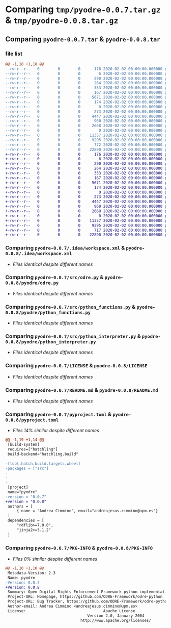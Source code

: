 # Comparing `tmp/pyodre-0.0.7.tar.gz` & `tmp/pyodre-0.0.8.tar.gz`

## Comparing `pyodre-0.0.7.tar` & `pyodre-0.0.8.tar`

### file list

```diff
@@ -1,18 +1,18 @@
--rw-r--r--   0        0        0      176 2020-02-02 00:00:00.000000 pyodre-0.0.7/.idea/.gitignore
--rw-r--r--   0        0        0        6 2020-02-02 00:00:00.000000 pyodre-0.0.7/.idea/.name
--rw-r--r--   0        0        0      290 2020-02-02 00:00:00.000000 pyodre-0.0.7/.idea/misc.xml
--rw-r--r--   0        0        0      264 2020-02-02 00:00:00.000000 pyodre-0.0.7/.idea/modules.xml
--rw-r--r--   0        0        0      353 2020-02-02 00:00:00.000000 pyodre-0.0.7/.idea/pyodre.iml
--rw-r--r--   0        0        0      167 2020-02-02 00:00:00.000000 pyodre-0.0.7/.idea/vcs.xml
--rw-r--r--   0        0        0     5671 2020-02-02 00:00:00.000000 pyodre-0.0.7/.idea/workspace.xml
--rw-r--r--   0        0        0      174 2020-02-02 00:00:00.000000 pyodre-0.0.7/.idea/inspectionProfiles/profiles_settings.xml
--rw-r--r--   0        0        0        0 2020-02-02 00:00:00.000000 pyodre-0.0.7/src/__init__.py
--rw-r--r--   0        0        0      273 2020-02-02 00:00:00.000000 pyodre-0.0.7/src/interpreters.py
--rw-r--r--   0        0        0     4447 2020-02-02 00:00:00.000000 pyodre-0.0.7/src/odre.py
--rw-r--r--   0        0        0      960 2020-02-02 00:00:00.000000 pyodre-0.0.7/src/python_functions.py
--rw-r--r--   0        0        0     2668 2020-02-02 00:00:00.000000 pyodre-0.0.7/src/python_interpreter.py
--rw-r--r--   0        0        0        0 2020-02-02 00:00:00.000000 pyodre-0.0.7/test/__init__.py
--rw-r--r--   0        0        0    11357 2020-02-02 00:00:00.000000 pyodre-0.0.7/LICENSE
--rw-r--r--   0        0        0     9295 2020-02-02 00:00:00.000000 pyodre-0.0.7/README.md
--rw-r--r--   0        0        0      772 2020-02-02 00:00:00.000000 pyodre-0.0.7/pyproject.toml
--rw-r--r--   0        0        0    22890 2020-02-02 00:00:00.000000 pyodre-0.0.7/PKG-INFO
+-rw-r--r--   0        0        0      176 2020-02-02 00:00:00.000000 pyodre-0.0.8/.idea/.gitignore
+-rw-r--r--   0        0        0        6 2020-02-02 00:00:00.000000 pyodre-0.0.8/.idea/.name
+-rw-r--r--   0        0        0      290 2020-02-02 00:00:00.000000 pyodre-0.0.8/.idea/misc.xml
+-rw-r--r--   0        0        0      264 2020-02-02 00:00:00.000000 pyodre-0.0.8/.idea/modules.xml
+-rw-r--r--   0        0        0      353 2020-02-02 00:00:00.000000 pyodre-0.0.8/.idea/pyodre.iml
+-rw-r--r--   0        0        0      167 2020-02-02 00:00:00.000000 pyodre-0.0.8/.idea/vcs.xml
+-rw-r--r--   0        0        0     5671 2020-02-02 00:00:00.000000 pyodre-0.0.8/.idea/workspace.xml
+-rw-r--r--   0        0        0      174 2020-02-02 00:00:00.000000 pyodre-0.0.8/.idea/inspectionProfiles/profiles_settings.xml
+-rw-r--r--   0        0        0        0 2020-02-02 00:00:00.000000 pyodre-0.0.8/pyodre/__init__.py
+-rw-r--r--   0        0        0      273 2020-02-02 00:00:00.000000 pyodre-0.0.8/pyodre/interpreters.py
+-rw-r--r--   0        0        0     4447 2020-02-02 00:00:00.000000 pyodre-0.0.8/pyodre/odre.py
+-rw-r--r--   0        0        0      960 2020-02-02 00:00:00.000000 pyodre-0.0.8/pyodre/python_functions.py
+-rw-r--r--   0        0        0     2668 2020-02-02 00:00:00.000000 pyodre-0.0.8/pyodre/python_interpreter.py
+-rw-r--r--   0        0        0        0 2020-02-02 00:00:00.000000 pyodre-0.0.8/test/__init__.py
+-rw-r--r--   0        0        0    11357 2020-02-02 00:00:00.000000 pyodre-0.0.8/LICENSE
+-rw-r--r--   0        0        0     9295 2020-02-02 00:00:00.000000 pyodre-0.0.8/README.md
+-rw-r--r--   0        0        0      717 2020-02-02 00:00:00.000000 pyodre-0.0.8/pyproject.toml
+-rw-r--r--   0        0        0    22890 2020-02-02 00:00:00.000000 pyodre-0.0.8/PKG-INFO
```

### Comparing `pyodre-0.0.7/.idea/workspace.xml` & `pyodre-0.0.8/.idea/workspace.xml`

 * *Files identical despite different names*

### Comparing `pyodre-0.0.7/src/odre.py` & `pyodre-0.0.8/pyodre/odre.py`

 * *Files identical despite different names*

### Comparing `pyodre-0.0.7/src/python_functions.py` & `pyodre-0.0.8/pyodre/python_functions.py`

 * *Files identical despite different names*

### Comparing `pyodre-0.0.7/src/python_interpreter.py` & `pyodre-0.0.8/pyodre/python_interpreter.py`

 * *Files identical despite different names*

### Comparing `pyodre-0.0.7/LICENSE` & `pyodre-0.0.8/LICENSE`

 * *Files identical despite different names*

### Comparing `pyodre-0.0.7/README.md` & `pyodre-0.0.8/README.md`

 * *Files identical despite different names*

### Comparing `pyodre-0.0.7/pyproject.toml` & `pyodre-0.0.8/pyproject.toml`

 * *Files 14% similar despite different names*

```diff
@@ -1,19 +1,14 @@
 [build-system]
 requires=["hatchling"]
 build-backend="hatchling.build"
 
-[tool.hatch.build.targets.wheel]
-packages = ["src"]
-
-
-
 [project]
 name="pyodre"
-version = "0.0.7"
+version = "0.0.8"
 authors = [
     { name = "Andrea Cimmino", email="andreajesus.cimmino@upm.es"}
 ]
 dependencies = [
     "rdflib>=7.0.0",
     "jinja2>=3.1.2"
 ]
```

### Comparing `pyodre-0.0.7/PKG-INFO` & `pyodre-0.0.8/PKG-INFO`

 * *Files 0% similar despite different names*

```diff
@@ -1,10 +1,10 @@
 Metadata-Version: 2.3
 Name: pyodre
-Version: 0.0.7
+Version: 0.0.8
 Summary: Open Digital Rights Enforcement Framework python implementation
 Project-URL: Homepage, https://github.com/ODRE-Framework/odre-python
 Project-URL: Bug Tracker, https://github.com/ODRE-Framework/odre-python/issues
 Author-email: Andrea Cimmino <andreajesus.cimmino@upm.es>
 License:                                  Apache License
                                    Version 2.0, January 2004
                                 http://www.apache.org/licenses/
```

